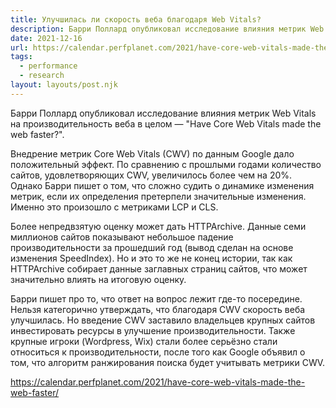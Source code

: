 ```yaml
---
title: Улучшилась ли скорость веба благодаря Web Vitals?
description: Барри Поллард опубликовал исследование влияния метрик Web Vitals на производительность веба в целом
date: 2021-12-16
url: https://calendar.perfplanet.com/2021/have-core-web-vitals-made-the-web-faster/
tags:
  - performance 
  - research
layout: layouts/post.njk
---
```

Барри Поллард опубликовал исследование влияния метрик Web Vitals на производительность веба в целом — "Have Core Web Vitals made the web faster?".

Внедрение метрик Core Web Vitals (CWV) по данным Google дало положительный эффект. По сравнению с прошлыми годами количество сайтов, удовлетворяющих CWV, увеличилось более чем на 20%. Однако Барри пишет о том, что сложно судить о динамике изменения метрик, если их определения претерпели значительные изменения. Именно это произошло с метриками LCP и CLS.

Более непредвзятую оценку может дать HTTPArchive. Данные семи миллионов сайтов показывают небольшое падение производительности за прошедший год (вывод сделан на основе изменения SpeedIndex). Но и это то же не конец истории, так как HTTPArchive собирает данные заглавных страниц сайтов, что может значительно влиять на итоговую оценку.

Барри пишет про то, что ответ на вопрос лежит где-то посередине. Нельзя категорично утверждать, что благодаря CWV скорость веба улучшилась. Но введение CWV заставило владельцев крупных сайтов инвестировать ресурсы в улучшение производительности. Также крупные игроки (Wordpress, Wix) стали более серьёзно стали относиться к производительности, после того как Google объявил о том, что алгоритм ранжирования поиска будет учитывать метрики CWV.

https://calendar.perfplanet.com/2021/have-core-web-vitals-made-the-web-faster/
